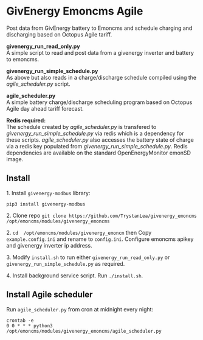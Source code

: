 # GivEnergy Emoncms Agile

Post data from GivEnergy battery to Emoncms and schedule charging and discharging based on Octopus Agile tariff. 

**givenergy_run_read_only.py**<br>
A simple script to read and post data from a givenergy inverter and battery to emoncms.

**givenergy_run_simple_schedule.py**<br>
As above but also reads in a charge/discharge schedule compiled using the *agile_scheduler.py* script.

**agile_scheduler.py**<br>
A simple battery charge/discharge scheduling program based on Octopus Agile day ahead tariff forecast. 

**Redis required:**<br>
The schedule created by *agile_scheduler.py* is transfered to *givenergy_run_simple_schedule.py* via redis which is a dependency for these scripts.
*agile_scheduler.py* also accesses the battery state of charge via a redis key populated from *givenergy_run_simple_schedule.py*.
Redis dependencies are available on the standard OpenEnergyMonitor emonSD image.

## Install

1\. Install `givenergy-modbus` library:

    pip3 install givenergy-modbus

2\. Clone repo `git clone https://github.com/TrystanLea/givenergy_emoncms /opt/emoncms/modules/givenergy_emoncms`

2\. `cd  /opt/emoncms/modules/givenergy_emoncm` then Copy `example.config.ini` and rename to `config.ini`. Configure emoncms apikey and givenergy inverter ip address.

3\. Modify `install.sh` to run either `givenergy_run_read_only.py` or `givenergy_run_simple_schedule.py` as required.

4\. Install background service script. Run `./install.sh`.

## Install Agile scheduler

Run `agile_scheduler.py` from cron at midnight every night:

    crontab -e
    0 0 * * * python3 /opt/emoncms/modules/givenergy_emoncms/agile_scheduler.py
